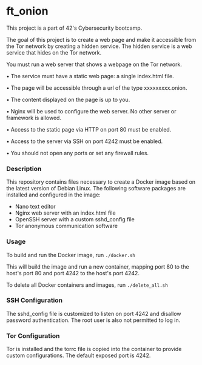 # ft_onion

This project is a part of 42's Cybersecurity bootcamp.

The goal of this project is to create a web page and make it accessible from the Tor network by creating a hidden service. The hidden service is a web service that hides on the Tor network.

You must run a web server that shows a webpage on the Tor network.

• The service must have a static web page: a single index.html file.

• The page will be accessible through a url of the type xxxxxxxxx.onion.

• The content displayed on the page is up to you.

• Nginx will be used to configure the web server. No other server or framework is allowed.

• Access to the static page via HTTP on port 80 must be enabled.

• Access to the server via SSH on port 4242 must be enabled.

• You should not open any ports or set any firewall rules.

### Description

This repository contains files necessary to create a Docker image based on the latest version of Debian Linux. The following software packages are installed and configured in the image:

- Nano text editor
- Nginx web server with an index.html file
- OpenSSH server with a custom sshd_config file
- Tor anonymous communication software

### Usage
To build and run the Docker image, run `./docker.sh`

This will build the image and run a new container, mapping port 80 to the host's port 80 and port 4242 to the host's port 4242.

To delete all Docker containers and images, run `./delete_all.sh`

### SSH Configuration
The sshd_config file is customized to listen on port 4242 and disallow password authentication. The root user is also not permitted to log in.

### Tor Configuration
Tor is installed and the torrc file is copied into the container to provide custom configurations. The default exposed port is 4242.
